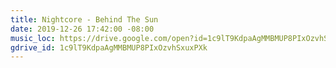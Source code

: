 ```yaml
---
title: Nightcore - Behind The Sun
date: 2019-12-26 17:42:00 -08:00
music_loc: https://drive.google.com/open?id=1c9lT9KdpaAgMMBMUP8PIxOzvhSxuxPXk
gdrive_id: 1c9lT9KdpaAgMMBMUP8PIxOzvhSxuxPXk
---
```


